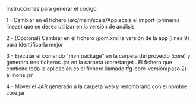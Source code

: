 Instrucciones para generar el código

  1 - Cambiar en el fichero /src/main/scala/App.scala el import (primeras lineas) que se desea utilizar en la versión de análisis

  2 - (Opcional) Cambiar en el fichero /pom.xml la versión de la app (línea 9) para identificarla mejor

  3 - Ejecutar el comando "mvn package" en la carpeta del proyecto (core) y generara tres ficheros .jar en la carpeta /core/target . El fichero que contiene toda la aplicación es el fichero llamado tfg-core-versión(paso 2)-allinone.jar

  4 - Mover el JAR generado a la carpeta web y renombrarlo con el nombre core.jar
